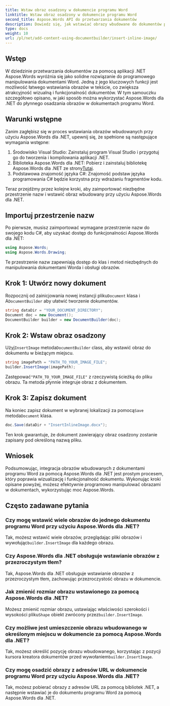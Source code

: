 ```yaml
---
title: Wstaw obraz osadzony w dokumencie programu Word
linktitle: Wstaw obraz osadzony w dokumencie programu Word
second_title: Aspose.Words API do przetwarzania dokumentów
description: Dowiedz się, jak wstawiać obrazy wbudowane do dokumentów programu Word przy użyciu Aspose.Words dla .NET. Przewodnik krok po kroku z przykładami kodu i często zadawanymi pytaniami.
type: docs
weight: 10
url: /pl/net/add-content-using-documentbuilder/insert-inline-image/
---
```

## Wstęp

W dziedzinie przetwarzania dokumentów za pomocą aplikacji .NET Aspose.Words wyróżnia się jako solidne rozwiązanie do programowego manipulowania dokumentami Word. Jedną z jego kluczowych funkcji jest możliwość łatwego wstawiania obrazów w tekście, co zwiększa atrakcyjność wizualną i funkcjonalność dokumentów. W tym samouczku szczegółowo opisano, w jaki sposób można wykorzystać Aspose.Words dla .NET do płynnego osadzania obrazów w dokumentach programu Word.

## Warunki wstępne

Zanim zagłębisz się w proces wstawiania obrazów wbudowanych przy użyciu Aspose.Words dla .NET, upewnij się, że spełnione są następujące wymagania wstępne:

1. Środowisko Visual Studio: Zainstaluj program Visual Studio i przygotuj go do tworzenia i kompilowania aplikacji .NET.
2.  Biblioteka Aspose.Words dla .NET: Pobierz i zainstaluj bibliotekę Aspose.Words dla .NET ze strony[Tutaj](https://releases.aspose.com/words/net/).
3. Podstawowa znajomość języka C#: Znajomość podstaw języka programowania C# będzie korzystna przy wdrażaniu fragmentów kodu.

Teraz przejdźmy przez kolejne kroki, aby zaimportować niezbędne przestrzenie nazw i wstawić obraz wbudowany przy użyciu Aspose.Words dla .NET.

## Importuj przestrzenie nazw

Po pierwsze, musisz zaimportować wymagane przestrzenie nazw do swojego kodu C#, aby uzyskać dostęp do funkcjonalności Aspose.Words dla .NET:

```csharp
using Aspose.Words;
using Aspose.Words.Drawing;
```

Te przestrzenie nazw zapewniają dostęp do klas i metod niezbędnych do manipulowania dokumentami Worda i obsługi obrazów.

## Krok 1: Utwórz nowy dokument

 Rozpocznij od zainicjowania nowej instancji pliku`Document` klasa i A`DocumentBuilder` aby ułatwić tworzenie dokumentów.

```csharp
string dataDir = "YOUR_DOCUMENT_DIRECTORY";
Document doc = new Document();
DocumentBuilder builder = new DocumentBuilder(doc);
```

## Krok 2: Wstaw obraz osadzony

 Użyj`InsertImage` metoda`DocumentBuilder` class, aby wstawić obraz do dokumentu w bieżącym miejscu.

```csharp
string imagePath = "PATH_TO_YOUR_IMAGE_FILE";
builder.InsertImage(imagePath);
```

 Zastępować`"PATH_TO_YOUR_IMAGE_FILE"` z rzeczywistą ścieżką do pliku obrazu. Ta metoda płynnie integruje obraz z dokumentem.

## Krok 3: Zapisz dokument

 Na koniec zapisz dokument w wybranej lokalizacji za pomocą`Save` metoda`Document` klasa.

```csharp
doc.Save(dataDir + "InsertInlineImage.docx");
```

Ten krok gwarantuje, że dokument zawierający obraz osadzony zostanie zapisany pod określoną nazwą pliku.

## Wniosek

Podsumowując, integracja obrazów wbudowanych z dokumentami programu Word za pomocą Aspose.Words dla .NET jest prostym procesem, który poprawia wizualizację i funkcjonalność dokumentu. Wykonując kroki opisane powyżej, możesz efektywnie programowo manipulować obrazami w dokumentach, wykorzystując moc Aspose.Words.

## Często zadawane pytania

### Czy mogę wstawić wiele obrazów do jednego dokumentu programu Word przy użyciu Aspose.Words dla .NET?
 Tak, możesz wstawić wiele obrazów, przeglądając pliki obrazów i wywołując`builder.InsertImage` dla każdego obrazu.

### Czy Aspose.Words dla .NET obsługuje wstawianie obrazów z przezroczystym tłem?
Tak, Aspose.Words dla .NET obsługuje wstawianie obrazów z przezroczystym tłem, zachowując przezroczystość obrazu w dokumencie.

### Jak zmienić rozmiar obrazu wstawionego za pomocą Aspose.Words dla .NET?
 Możesz zmienić rozmiar obrazu, ustawiając właściwości szerokości i wysokości pliku`Shape` obiekt zwrócony przez`builder.InsertImage`.

### Czy możliwe jest umieszczenie obrazu wbudowanego w określonym miejscu w dokumencie za pomocą Aspose.Words dla .NET?
 Tak, możesz określić pozycję obrazu wbudowanego, korzystając z pozycji kursora kreatora dokumentów przed wywołaniem`builder.InsertImage`.

### Czy mogę osadzić obrazy z adresów URL w dokumencie programu Word przy użyciu Aspose.Words dla .NET?
Tak, możesz pobierać obrazy z adresów URL za pomocą bibliotek .NET, a następnie wstawiać je do dokumentu programu Word za pomocą Aspose.Words dla .NET.